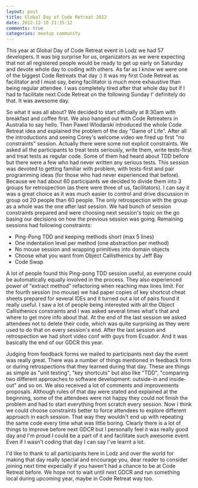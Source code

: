 ```yaml
---
layout: post
title: Global Day of Code Retreat 2012
date: 2012-12-10 21:35:12
comments: true
categories: meetup community
---
```


This year at Global Day of Code Retreat event in Lodz we had 57 developers. It was big surprise for us, organizators as we were expecting that not all registered people would be ready to get up early on Saturday and devote whole day to coding with others. As far as I know we were one of the biggest Code Retreats that day :) It was my first Code Retreat as facilitator and I must say, being facilitator is much more exhaustive than being regular attendee. I was completely tired after that whole day but if I had to facilitate next Code Retreat on the following Sunday I' definitely do that. It was awesome day.

So what it was all about? We decided to start officially at 8:30am with breakfast and coffee first. We also hanged out with Code Retreaters in Australia to say hello. Then Pawel Wlodarski introduced the whole Code Retreat idea and explained the problem of the day "Game of Life". After all the introductions and seeing Corey's welcome video we fired up first "no constraints" session. Actually there were some not explicit constraints. We asked all the participants to treat tests seriously, write them, write tests-first and treat tests as regular code. Some of them had heard about TDD before but there were a few who had never written any serious tests. This session was devoted to getting familiar with problem, with tests-first and pair programming ideas (for those who had never experienced that before). Because we had about 60 participants we decided to divide them into 3 groups for retrospection (as there were three of us, facilitators). I can say it was a great choice as it was much easier to control and drive discussion in group od 20 people than 60 people. The only retrospection with the group as a whole was the one after last session. We had bunch of session constraints prepared and were choosing next session's topic on the go basing our decisions on how the previous session was going. Remaining sessions had following constraints:

- Ping-Pong TDD and keeping methods short (max 5 lines)
- One indentation level per method (one abstraction per method)
- No mouse session and wrapping primitives into domain objects
- Choose what you want from Object Callisthenics by Jeff Bay
- Code Swap

A lot of people found this Ping-pong TDD session useful, as everyone could be automatically equally involved in the process. They also experienced power of "extract method" refactoring when reaching max lines limit. For the fourth session (no mouse) we had paper copies of key shortcut cheat sheets prepared for several IDEs and it turned out a lot of pairs found it really useful. I saw a lot of people being interested with all the Object Callisthenics constraints and I was asked several times what's that and where to get more info about that. At the end of the last session we asked attendees not to delete their code, which was quite surprising as they were used to do that on every session's end. After the last session and retrospection we had short video conf with guys from Ecuador. And it was basically the end of our GDCR this year.

Judging from feedback forms we mailed to participants next day the event was really great. There was a number of things mentioned in feedback form or during retrospections that they learned during that day. These are things as simple as "unit testing", "key shortcuts" but also like "TDD", "comparing two different approaches to software development: outside-in and inside-out" and so on. We also received a lot of comments and improvements proposals. Although rules of that day were stated and explained at the beginning, some of the attendees were not happy they could not finish the problem and had to start everything from scratch every session. Now I think we could choose constraints better to force attendees to explore different approach in each session. That way they wouldn't end up with repeating the same code every time what was little boring. Clearly there is a lot of things to improve before next GDCR but I personally feel it was really good day and I'm proud I could be a part of it and facilitate such awesome event. Even if I wasn't coding that day I can say I've learnt a lot.

I'd like to thank to all participants here in Lodz and over the world for making that day really special and encourage you, dear reader to consider joining next time expecially if you haven't had a chance to be at Code Retreat before. We hope not to wait until next GDCR and run something local during upcoming year, maybe in Code Retreat way too.